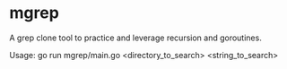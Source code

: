 # mgrep
A grep clone tool to practice and leverage recursion and goroutines. 


Usage:
go run mgrep/main.go <directory_to_search> <string_to_search>
